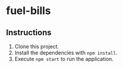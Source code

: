 # fuel-bills

## Instructions 
1. Clone this project.
2. Install the dependencies with `npm install`.
3. Execute `npm start` to run the application.
